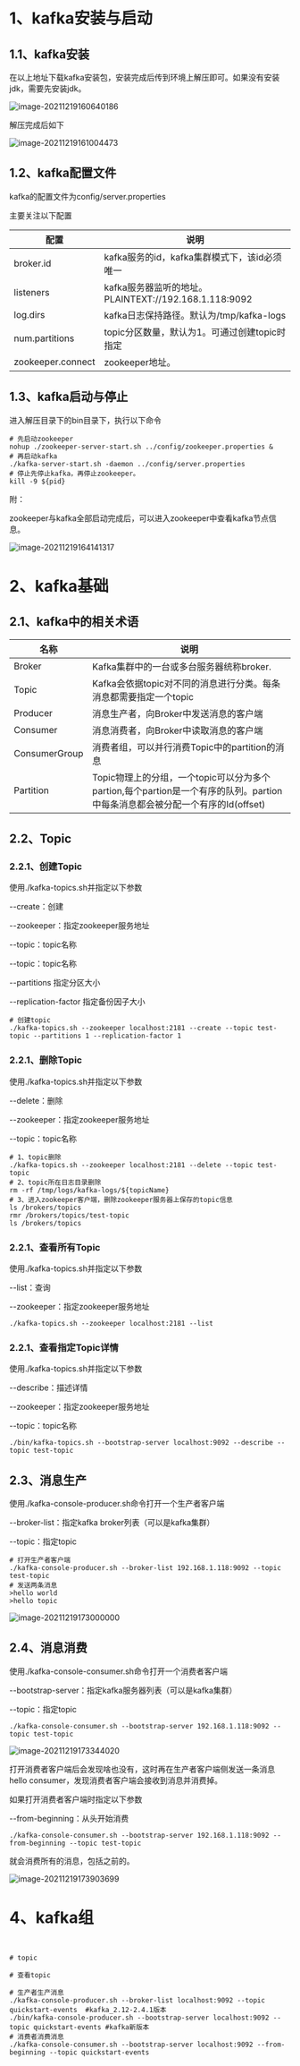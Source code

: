 # 1、kafka安装与启动

## 1.1、kafka安装

[kafka下载地址]: https://kafka.apache.org/downloads

在以上地址下载kafka安装包，安装完成后传到环境上解压即可。如果没有安装jdk，需要先安装jdk。

![image-20211219160640186](./images/image-20211219160640186.png) 

解压完成后如下

![image-20211219161004473](images\image-20211219161004473.png) 

## 1.2、kafka配置文件

kafka的配置文件为config/server.properties

主要关注以下配置

| 配置              | 说明                                                  |
| ----------------- | ----------------------------------------------------- |
| broker.id         | kafka服务的id，kafka集群模式下，该id必须唯一          |
| listeners         | kafka服务器监听的地址。PLAINTEXT://192.168.1.118:9092 |
| log.dirs          | kafka日志保持路径。默认为/tmp/kafka-logs              |
| num.partitions    | topic分区数量，默认为1。可通过创建topic时指定         |
| zookeeper.connect | zookeeper地址。                                       |

## 1.3、kafka启动与停止

进入解压目录下的bin目录下，执行以下命令

```shell
# 先启动zookeeper
nohup ./zookeeper-server-start.sh ../config/zookeeper.properties &
# 再启动kafka
./kafka-server-start.sh -daemon ../config/server.properties
# 停止先停止kafka，再停止zookeeper。
kill -9 ${pid}
```

附：

zookeeper与kafka全部启动完成后，可以进入zookeeper中查看kafka节点信息。

![image-20211219164141317](./images/image-20211219164141317.png) 

# 2、kafka基础

## 2.1、kafka中的相关术语

 

| 名称          | 说明                                                         |
| ------------- | ------------------------------------------------------------ |
| Broker        | Kafka集群中的一台或多台服务器统称broker.                     |
| Topic         | Kafka会依据topic对不同的消息进行分类。每条消息都需要指定一个topic |
| Producer      | 消息生产者，向Broker中发送消息的客户端                       |
| Consumer      | 消息消费者，向Broker中读取消息的客户端                       |
| ConsumerGroup | 消费者组，可以并行消费Topic中的partition的消息               |
| Partition     | Topic物理上的分组，一个topic可以分为多个partion,每个partion是一个有序的队列。partion中每条消息都会被分配一个有序的Id(offset) |

## 2.2、Topic

### 2.2.1、创建Topic

使用./kafka-topics.sh并指定以下参数

--create：创建

--zookeeper：指定zookeeper服务地址

--topic：topic名称

--topic：topic名称

--partitions 指定分区大小

--replication-factor 指定备份因子大小

```shell
# 创建topic
./kafka-topics.sh --zookeeper localhost:2181 --create --topic test-topic --partitions 1 --replication-factor 1
```

### 2.2.1、删除Topic

使用./kafka-topics.sh并指定以下参数

--delete：删除

--zookeeper：指定zookeeper服务地址

--topic：topic名称

```shell
# 1、topic删除
./kafka-topics.sh --zookeeper localhost:2181 --delete --topic test-topic 
# 2、topic所在日志目录删除
rm -rf /tmp/logs/kafka-logs/${topicName}
# 3、进入zookeeper客户端，删除zookeeper服务器上保存的topic信息
ls /brokers/topics
rmr /brokers/topics/test-topic
ls /brokers/topics
```

### 2.2.1、查看所有Topic

使用./kafka-topics.sh并指定以下参数

--list：查询

--zookeeper：指定zookeeper服务地址

```shell
./kafka-topics.sh --zookeeper localhost:2181 --list
```

### 2.2.1、查看指定Topic详情

使用./kafka-topics.sh并指定以下参数

--describe：描述详情

--zookeeper：指定zookeeper服务地址

--topic：topic名称

```shell
./bin/kafka-topics.sh --bootstrap-server localhost:9092 --describe --topic test-topic
```

## 2.3、消息生产

使用./kafka-console-producer.sh命令打开一个生产者客户端

--broker-list：指定kafka broker列表（可以是kafka集群）

--topic：指定topic

```shell
# 打开生产者客户端
./kafka-console-producer.sh --broker-list 192.168.1.118:9092 --topic test-topic
# 发送两条消息
>hello world
>hello topic
```

![image-20211219173000000](images\image-20211219173000000.png) 

## 2.4、消息消费

使用./kafka-console-consumer.sh命令打开一个消费者客户端

--bootstrap-server：指定kafka服务器列表（可以是kafka集群）

--topic：指定topic

```shell
./kafka-console-consumer.sh --bootstrap-server 192.168.1.118:9092 --topic test-topic
```

![image-20211219173344020](images\image-20211219173344020.png) 

打开消费者客户端后会发现啥也没有，这时再在生产者客户端侧发送一条消息hello consumer，发现消费者客户端会接收到消息并消费掉。

如果打开消费者客户端时指定以下参数

--from-beginning：从头开始消费

```shell
./kafka-console-consumer.sh --bootstrap-server 192.168.1.118:9092 --from-beginning --topic test-topic
```

就会消费所有的消息，包括之前的。

![image-20211219173903699](images\image-20211219173903699.png) 



# 4、kafka组

```shell


# topic

# 查看topic

# 生产者生产消息
./kafka-console-producer.sh --broker-list localhost:9092 --topic quickstart-events  #kafka_2.12-2.4.1版本
./bin/kafka-console-producer.sh --bootstrap-server localhost:9092 --topic quickstart-events #kafka新版本
# 消费者消费消息
./kafka-console-consumer.sh --bootstrap-server localhost:9092 --from-beginning --topic quickstart-events
```

